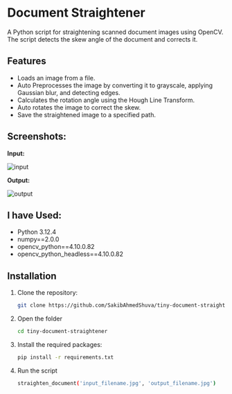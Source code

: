 # Document Straightener

A Python script for straightening scanned document images using OpenCV. The script detects the skew angle of the document and corrects it.

## Features

- Loads an image from a file.
- Auto Preprocesses the image by converting it to grayscale, applying Gaussian blur, and detecting edges.
- Calculates the rotation angle using the Hough Line Transform.
- Auto rotates the image to correct the skew.
- Save the straightened image to a specified path.

## Screenshots:
**Input:**

![input](https://github.com/SakibAhmedShuva/tiny-document-straightener/assets/126283947/83303005-dcc6-47c5-b963-5fbabfabfa94)

**Output:**

![output](https://github.com/SakibAhmedShuva/tiny-document-straightener/assets/126283947/7160cfe8-dca5-4692-93fc-21f733e5d976)

## I have Used:
- Python 3.12.4
- numpy==2.0.0
- opencv_python==4.10.0.82
- opencv_python_headless==4.10.0.82

## Installation

1. Clone the repository:

   ```bash
   git clone https://github.com/SakibAhmedShuva/tiny-document-straightener
   
2. Open the folder

   ```sh
   cd tiny-document-straightener

2. Install the required packages:

    ```bash
    pip install -r requirements.txt

3. Run the script
   
    ```bash
    straighten_document('input_filename.jpg', 'output_filename.jpg')

